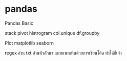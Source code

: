 # pandas
Pandas Basic

stack
pivot
histrogram
col.unique
df.groupby

Plot
matplotlib
seaborn

regex อ่าน txt อ่านตัวอักษร แมทแพทเทินด้วยการเขียนโค้ด ทำได้ก็เก่ง

